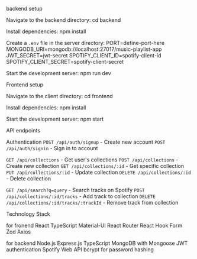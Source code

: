 

backend setup

 Navigate to the backend directory:
   cd backend


  Install dependencies:
   npm install

 Create a `.env` file in the server directory:
   PORT=define-port-here
   MONGODB_URI=mongodb://localhost:27017/music-playlist-app
   JWT_SECRET=jwt-secret
   SPOTIFY_CLIENT_ID=spotify-client-id
   SPOTIFY_CLIENT_SECRET=spotify-client-secret
   

 Start the development server:
   npm run dev


Frontend setup

 Navigate to the client directory:
   cd frontend

 Install dependencies:
   npm install

 Start the development server:
   npm start

API endpoints

Authentication
 `POST /api/auth/signup` - Create new account
 `POST /api/auth/signin` - Sign in to account

 `GET /api/collections` - Get user's collections
 `POST /api/collections` - Create new collection
 `GET /api/collections/:id` - Get specific collection
 `PUT /api/collections/:id` - Update collection
 `DELETE /api/collections/:id` - Delete collection


 `GET /api/search?q=query` - Search tracks on Spotify
 `POST /api/collections/:id/tracks` - Add track to collection
 `DELETE /api/collections/:id/tracks/:trackId` - Remove track from collection


Technology Stack

for fronend
 React
 TypeScript
 Material-UI
 React Router
 React Hook Form
 Zod 
 Axios

for backend
 Node.js
 Express.js
 TypeScript
 MongoDB with Mongoose
 JWT authentication
 Spotify Web API
 bcrypt for password hashing
